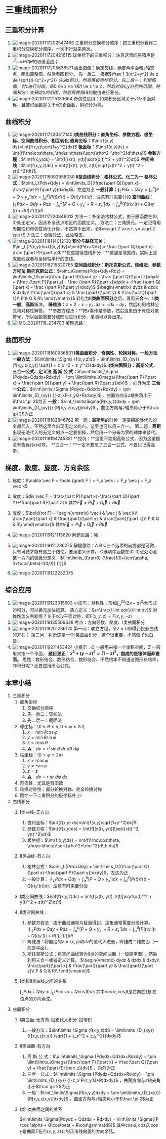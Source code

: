 # 三重线面积分

## 三重积分计算

1. ![image-20201117202547466](CH9-三重线面积分.assets/image-20201117202547466.png)
   三重积分交换积分顺序：把三重积分看作二重积分交换积分顺序，一次不行就来两次。
2. ![image-20201117204216115](CH9-三重线面积分.assets/image-20201117204216115.png)
   球坐标下的三重积分；注意这里的易错点是$r^2\sin \theta$和$\theta$的取值范围；
3. ![image-20201117205638571](CH9-三重线面积分.assets/image-20201117205638571.png)
   画出图像：确定交线，确定两平面和$z$轴交点，画出简略图，然后看图积分。
   先一后二：根据$\frac 1 3(x^2+y^2) \le z \le \sqrt{4-(x^2+y^2)} $先对$z$积分，然后再极坐标积分。
   先二后一：利用图像，对$z$进行分段，即$0 \le z \le 1$和$1 \le z \le 2$，然后对应$x,y$分别的范围。
   柱面积分：先确定$z$的范围，然后再根据$r$的取值进行积分。
4. ![image-20201117215133664](CH9-三重线面积分.assets/image-20201117215133664.png)
   奇偶性应用：如果积分区域关于$yOz$平面对称，且被积函数是关于$x$的奇函数，则积分为零。

## 曲线积分

1. ![image-20201117220317140](CH9-三重线面积分.assets/image-20201117220317140.png)
   **Ⅰ类曲线积分：直角坐标、参数方程、极坐标、空间曲线积分、相互转化**
   **直角坐标：**$\int{f(x,y) ds}=\int{f(x,y)\sqrt{1+y'^2}dx}$
   **极坐标：**$\int{f(x,y)ds} = \int{f(\rho\cos\theta, \rho\sin\theta)\sqrt{\rho^2+\rho'^2}d\theta}$ 
   **参数方程：**$\int{f(x,y)ds} = \int{f[(x(t), y(t)]\sqrt{x(t)'^2 + y(t)'^2}dt}$ 
   **空间曲线：**$\int{f(x,y,z)ds} = \int{f[x(t), y(t), z(t)]\sqrt{x(t)'^2 + y(t)'^2 + z(t)'^2}dt}$ 
2. ![image-20201118092958030](CH9-三重线面积分.assets/image-20201118092958030.png)
   **Ⅱ型曲线积分：格林公式、化二为一**
   **格林公式：**$\oint_L{Pdx+Qdy} = \iint\limits_D{(\frac{\part Q}{\part x}-\frac{\part P}{\part y})dxdy}$，左边为正
   **一般计算：**$\oint_L{Pdx+Qdy} = \int_a^b{[P+Q\times y_x']dx} = \int_\alpha^\beta{[P(t)x'(t)+Q(t)y'(t)]dt}$，注意有时需要分段
   **空间曲线：** $\oint_L{Pdx+Qdy+Rdz} = \int_a^b{[P+Q\times y_x'+R\times z_x']dx} = \int_\alpha^\beta{[P(t)x'(t) + Q(t)y'(t) + R(t)z'(t)]dt}$ 
3. ![image-20201117220846012](CH9-三重线面积分.assets/image-20201117220846012.png)
   方法一：补全法格林公式，由于原函数在$(0,0)$处无定义，因此补全该点附近的函数定义。
   方法二：三角换元，一定记得用周期性和奇偶性简化计算，不然算不出来，令$x=\sqrt 2 \cos t, y= \sqrt 2 \sin t$ 
   方法三：全微分法，此处略去。
4. ![image-20201118114012138](CH9-三重线面积分.assets/image-20201118114012138.png)
   **积分与路径无关：**$\int_L{P(x,y)dx+Q(x,y)dy}=\oint{Pdx+Qdx} = \frac {\part Q}{\part x} - \frac {\part P}{\part y}$ 
   **任意路径曲线积分：**这里是取直线，实际上是取直线或者与坐标轴平行的直线。
5. ![image-20201118215320765](CH9-三重线面积分.assets/image-20201118215320765.png)
   **空间曲线积分：斯托克斯公式、降维法、参数方程法**
   **斯托克斯公式：**$\oint_\Gamma{Pdx+Qdy+Rdz} = \iint\limits_\Sigma{(\frac {\part R}{\part y} - \frac {\part Q}{\part z})dydz + (\frac {\part P}{\part z} - \frac {\part R}{\part x})dzdx + (\frac {\part Q}{\part x} - \frac {\part P}{\part y})dxdy}$ 
   $\begin{vmatrix}
   dydz & dzdx & dxdy\\
   \frac{\part}{\part x} & \frac{\part}{\part y} & \frac{\part}{\part z}\\
   P & Q & R\\
   \end{vmatrix}$ 转化为**Ⅱ类曲面积分**之后，再用**三合一**、**Ⅱ类一般**、**高斯**解决。
   **降维法：**$z = 2-x-y$，$dz = -dx -dy$，然后利用格林公式和对称性解答。
   **参数方程法：**把$x$看作是参数，然后这里由于有绝对值符号，所以函数需要分成四段进行积分，亲测可以算出来。
6. ![IMG_20201118_234703](CH9-三重线面积分.assets/IMG_20201118_234703.jpg)
   解题思路：

## 曲面积分

1. ![image-20201118160936801](CH9-三重线面积分.assets/image-20201118160936801.png)
   **Ⅰ类曲面积分：奇偶性、轮换对称、一般方法**
   **一般方法：**$\iint\limits_\Sigma {f(x,y,z)dS = \iint\limits_{D_{xy}}{f[x,y,z(x,y)] \sqrt{1 + z_x'^2 + z_y'^2}}dxdy}$ 
   **Ⅱ类曲面积分：高斯公式、三合一公式、定义法**
   **高 斯 公 式：**$\oiint\limits_\Sigma {Pdydz+Qdzdx+Rdxdy} = \pm \iiint\limits_\Omega{(\frac{\part P}{\part x} + \frac{\part Q}{\part y} + \frac{\part R}{\part z})dv}$ ，向外为正
   **三合一公式：**$\iint\limits_\Sigma {Pdydz+Qdzdx+Rdxdy} = \pm \iint\limits_{D_{xy}} {(-z_xP-z_yQ+R)dxdy}$ ，曲面方向与$z$轴夹角小于$\frac \pi 2$为正
   **一般：**$\iint_\limits\Sigma{R(x,y,z)dxdy = \pm \iint\limits_{D_{xy}}} {R[x,y,z(x,y)]dxdy}$ ，曲面方向与$z$轴夹角小于$\frac \pi 2$为正
2. ![image-20201118182846762](CH9-三重线面积分.assets/image-20201118182846762.png)
   第一题：**高斯**用的时候一定要把能够代入的全部代入，不然这里会出现无定义的点。这里也可以用三合一。
   第二题：**高斯**出现无法代入的无定义的点一定要扣掉，然后用一个分母为零的球体来替代。
3. ![image-20201118194745331](CH9-三重线面积分.assets/image-20201118194745331.png)
   **挖坑：**这里不能用高斯公式，因为这道题没有告诉$f(x)$可导。
   **三合一：**一定不要忘了三合一公式，不要只记得高斯。

## 梯度、散度、旋度、方向余弦

1. 梯度：$\nabla \vec F = \bold {grad\ F } =  F_x \vec i + F_y \vec j + F_z \vec k$ 
2. 散度：$div \vec F = \frac{\part P}{\part x}+\frac{\part Q}{\part Y}+\frac{\part R}{\part Z}$  其中$\vec F = P\vec i + Q\vec j + R\vec k$ 
3. 旋度：$\bold{rot F} = \begin{vmatrix}
   \vec i & \vec j & \vec k\\
   \frac{\part}{\part x} & \frac{\part}{\part y} & \frac{\part}{\part z}\\
   P & Q & R\\
   \end{vmatrix}$  其中$\vec F = P\vec i + Q\vec j + R\vec k$ 

1. ![image-20201119121113620](CH9-三重线面积分.assets/image-20201119121113620.png)
   解题思路：略
1. ![image-20201119121236275](CH9-三重线面积分.assets/image-20201119121236275.png)
   解题思路：A B C三个选项的前提都是可微，只有可微才能有这三个结论。要用定义计算。
   C选项中函数在$(0,0)$点处沿着某一方向的偏微分定义：$\lim\limits_{t\rarr0} {\frac{f(0+t\cos\alpha, 0+t\cos\beta)-f(0,0)} {t}}$ 
1. ![image-20201119122232075](CH9-三重线面积分.assets/image-20201119122232075.png)
   

## 综合应用

1. ![image-20201119123015503](CH9-三重线面积分.assets/image-20201119123015503.png)
   小技巧：对称性；形如$\int_a^{2a}(2x-a)^2dx$形式的积分，可以换元加快运算。
   质心定义：$z=\frac{\iiint zdv}{\iiint dv}$ 
   对称性怎么判断呢？关于$xOy$平面对称，即$F(x,y,z) = F(x,y,-z)$ 
2. ![image-20201119135509628](CH9-三重线面积分.assets/image-20201119135509628.png)
   考点：方向导数、梯度、Ⅰ类曲面积分
3. ![image-20201119201236170](CH9-三重线面积分.assets/image-20201119201236170.png)
   第一问：联立方程，令$z=0$即得到投影曲线的方程；
   第二问：判断这是一个Ⅰ类曲面积分，这个很重要，不然做了也白做。
4. ![image-20201119211453424](CH9-三重线面积分.assets/image-20201119211453424.png)
   小提示：$\Omega$ 一般用来指一个体积空间，$\Sigma$ 一般用来指一个平面。
   **题目更正：$x^2 + (y-z)^2 = (1-z)^2$，围成的是锥体而非锥面。** 
   思路：数形结合、数形结合、数形结合、不然根本不知道这图形长啥样，咋积分呢？还要逆用形心公式。



## 本章小结

1. 三重积分
   1. 直角坐标
      1. 交换积分顺序
      2. 先一后二：穿线法
      3. 先二后一：截面法
   2. 球坐标：$(0\le\theta\le\pi, 0\le\varphi\le2\pi)$ 
      1. $x=r\sin\theta\cos\varphi$ 
      2. $y=r\sin\theta\sin\varphi$ 
      3. $z=r\cos\theta$ 
      4. ⚠：$dv=r^2\sin\theta\ dr\ d\theta\ d\varphi$ 
   3. 柱坐标：$(0\le\varphi\le2\pi)$ 
      1. $x = r \cos\varphi$ 
      2. $y=r\sin\varphi$ 
      3. $z=z$ 
      4. ⚠：$dv=r\ dr\ d\varphi\ dz$ 
   4. 奇偶性：尤其是奇函数
   5. 轮换对称性：部分轮换对称、完全轮换对称
   6. 回忆一下二重积分的极坐标补上$r$ 
2. 曲线积分
   1. Ⅰ类曲线-无方向
      1. 直角坐标：$\int{f(x,y) ds}=\int{f(x,y)\sqrt{1+y'^2}dx}$ 
      2. 参数方程：$\int{f(x,y)ds} = \int{f[(x(t), y(t)]\sqrt{x(t)'^2, y(t)'^2}dt}$ 
      3. 极坐标：$\int{f(x,y)ds} = \int{f(\rho\cos\theta, \rho\sin\theta)\sqrt{\rho^2+\rho'^2}d\theta}$ 
      
   2. Ⅱ类曲线-有方向
      1. 格林公式：$\oint_L{Pdx+Qdy} = \iint\limits_D{(\frac{\part Q}{\part x}-\frac{\part P}{\part y})dxdy}$，左边为正
      2. 一般计算：$\oint_L{Pdx+Qdy} = \int_a^b{[P+Q\times y_x']dx} = \int_\alpha^\beta{[P(t)x'(t)+Q(t)y'(t)]dt}$，注意有时需要分段
      
   3. Ⅰ类空间曲线：$\int{f(x,y,z)ds} = \int{f[x(t), y(t), z(t)]\sqrt{x(t)'^2 + y(t)'^2 + z(t)'^2}dt}$ 
   
   4. Ⅱ类空间曲线：
      1. 参数方程法：由于曲线通常为截面得到，这里通常需要分段计算。
         $\oint_L{Pdx+Qdy+Rdz} = \int_a^b{[P+Q\times y_x'+R\times z_x']dx} = \int_\alpha^\beta{[P(t)x'(t) + Q(t)y'(t) + R(t)z'(t)]dt}$ 
      2. 降维法：将题给的$z=(x,y)$和$dz$的值代入进去，降维成二维曲面（一般是平面）。
      3. 斯托克斯公式：将空间曲线转为Ⅱ类的空间曲面（一般是平面），然后利用三合一或者定义计算。
         $\begin{vmatrix}
         dydz & dzdx & dxdy\\
         \frac{\part}{\part x} & \frac{\part}{\part y} & \frac{\part}{\part z}\\
         P & Q & R\\
         \end{vmatrix}$ 
      
   5. Ⅰ类和Ⅱ类曲线之间的关系
   
      $\int_L{Pdx + Qdy} = \int_L{(P\cos\alpha + Q\cos\beta) ds}$ 
      其中$\cos\alpha, \cos\beta$是右向曲线$L$在该点的方向余弦。
3. 曲面积分
   1. Ⅰ类曲面-无方向-投影代入积分-投带积
   
      1. 一般方法：$\iint\limits_\Sigma {f(x,y,z)dS = \iint\limits_{D_{xy}}{f[x,y,z(x,y)] \sqrt{1 + z_x'^2 + z_y'^2}}dxdy}$ 
   
   2. Ⅱ类曲面-有方向
   
      1. 高 斯 公 式：$\oiint\limits_\Sigma {Pdydz+Qdzdx+Rdxdy} = \pm \iiint\limits_\Omega{(\frac{\part P}{\part x} + \frac{\part Q}{\part y} + \frac{\part R}{\part z})dv}$ ，向外为正
      2. 三合一公式：$\iint\limits_\Sigma {Pdydz+Qdzdx+Rdxdy} = \pm \iint\limits_{D_{xy}} {(-z_x'P-z_y'Q+R)dxdy}$ ，曲面方向与$z$轴夹角小于$\frac \pi 2$为正
      3. 一般：$\iint_\limits\Sigma{R(x,y,z)dxdy = \pm \iint\limits_{D_{xy}}} {R[x,y,z(x,y)]dxdy}$ ，曲面方向与$z$轴夹角小于$\frac \pi 2$为正
   
   3. Ⅰ类Ⅱ类曲面之间的关系
   
      $\iint\limits_\Sigma{Pdydz + Qdzdx + Rdxdy} = \iint\limits_\Sigma{(P \cos \alpha + Q\cos\beta + R\cos\gamma)dS}$ 
      其中$\cos\alpha, \cos\beta, \cos\gamma$是曲面$\Sigma$在点$(x,y,z)$处的正法线向量的方向余弦。

